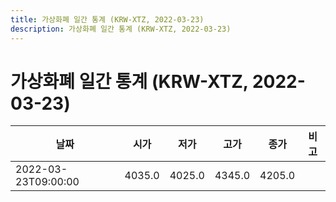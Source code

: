 ```yaml
---
title: 가상화폐 일간 통계 (KRW-XTZ, 2022-03-23)
description: 가상화폐 일간 통계 (KRW-XTZ, 2022-03-23)
---
```


가상화폐 일간 통계 (KRW-XTZ, 2022-03-23)
===

|날짜|시가|저가|고가|종가|비고|
|--|--|--|--|--|--|
|2022-03-23T09:00:00|4035.0|4025.0|4345.0|4205.0|    |

